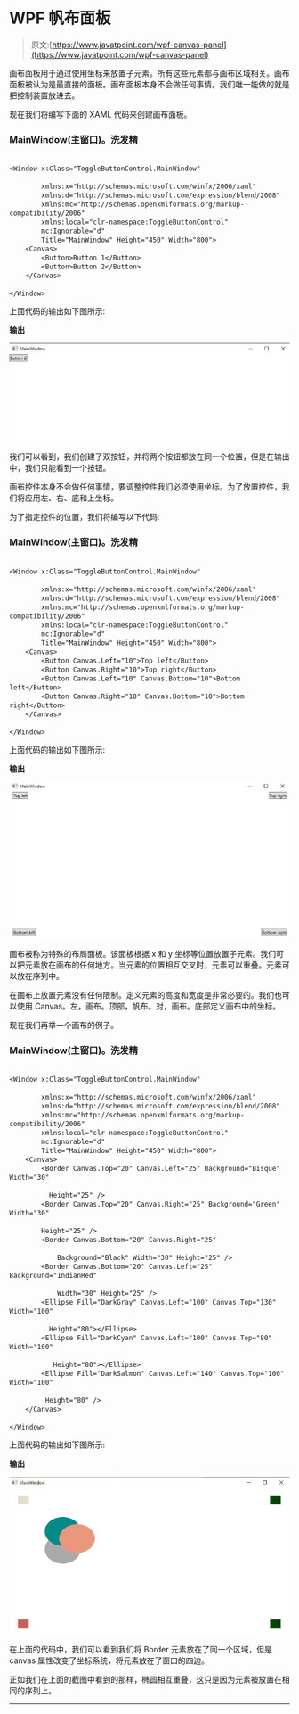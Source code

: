 # WPF 帆布面板

> 原文:[https://www.javatpoint.com/wpf-canvas-panel](https://www.javatpoint.com/wpf-canvas-panel)

画布面板用于通过使用坐标来放置子元素。所有这些元素都与画布区域相关。画布面板被认为是最直接的面板。画布面板本身不会做任何事情。我们唯一能做的就是把控制装置放进去。

现在我们将编写下面的 XAML 代码来创建画布面板。

### MainWindow(主窗口)。洗发精

```

<Window x:Class="ToggleButtonControl.MainWindow"

        xmlns:x="http://schemas.microsoft.com/winfx/2006/xaml"
        xmlns:d="http://schemas.microsoft.com/expression/blend/2008"
        xmlns:mc="http://schemas.openxmlformats.org/markup-compatibility/2006"
        xmlns:local="clr-namespace:ToggleButtonControl"
        mc:Ignorable="d"
        Title="MainWindow" Height="450" Width="800">
    <Canvas>
        <Button>Button 1</Button>
        <Button>Button 2</Button>
    </Canvas>

</Window>

```

上面代码的输出如下图所示:

**输出**

![WPF Canvas Panel](img/97adb764376314009d68e16173a0c55c.png)

我们可以看到，我们创建了双按钮，并将两个按钮都放在同一个位置，但是在输出中，我们只能看到一个按钮。

画布控件本身不会做任何事情，要调整控件我们必须使用坐标。为了放置控件，我们将应用左、右、底和上坐标。

为了指定控件的位置，我们将编写以下代码:

### MainWindow(主窗口)。洗发精

```

<Window x:Class="ToggleButtonControl.MainWindow"

        xmlns:x="http://schemas.microsoft.com/winfx/2006/xaml"
        xmlns:d="http://schemas.microsoft.com/expression/blend/2008"
        xmlns:mc="http://schemas.openxmlformats.org/markup-compatibility/2006"
        xmlns:local="clr-namespace:ToggleButtonControl"
        mc:Ignorable="d"
        Title="MainWindow" Height="450" Width="800">
    <Canvas>
        <Button Canvas.Left="10">Top left</Button>
        <Button Canvas.Right="10">Top right</Button>
        <Button Canvas.Left="10" Canvas.Bottom="10">Bottom left</Button>
        <Button Canvas.Right="10" Canvas.Bottom="10">Bottom right</Button>
    </Canvas>

</Window>

```

上面代码的输出如下图所示:

**输出**

![WPF Canvas Panel](img/f50e145f522a9be2d43044bd3002f210.png)

画布被称为特殊的布局面板。该面板根据 x 和 y 坐标等位置放置子元素。我们可以把元素放在画布的任何地方。当元素的位置相互交叉时，元素可以重叠。元素可以放在序列中。

在画布上放置元素没有任何限制。定义元素的高度和宽度是非常必要的。我们也可以使用 Canvas。左，画布。顶部，帆布。对，画布。底部定义画布中的坐标。

现在我们再举一个画布的例子。

### MainWindow(主窗口)。洗发精

```

<Window x:Class="ToggleButtonControl.MainWindow"

        xmlns:x="http://schemas.microsoft.com/winfx/2006/xaml"
        xmlns:d="http://schemas.microsoft.com/expression/blend/2008"
        xmlns:mc="http://schemas.openxmlformats.org/markup-compatibility/2006"
        xmlns:local="clr-namespace:ToggleButtonControl"
        mc:Ignorable="d"
        Title="MainWindow" Height="450" Width="800">
    <Canvas>
        <Border Canvas.Top="20" Canvas.Left="25" Background="Bisque" Width="30" 

          Height="25" />
        <Border Canvas.Top="20" Canvas.Right="25" Background="Green" Width="30" 

        Height="25" />
        <Border Canvas.Bottom="20" Canvas.Right="25" 

            Background="Black" Width="30" Height="25" />
        <Border Canvas.Bottom="20" Canvas.Left="25" Background="IndianRed" 

            Width="30" Height="25" />
        <Ellipse Fill="DarkGray" Canvas.Left="100" Canvas.Top="130" Width="100" 

          Height="80"></Ellipse>
        <Ellipse Fill="DarkCyan" Canvas.Left="100" Canvas.Top="80" Width="100"

           Height="80"></Ellipse>
        <Ellipse Fill="DarkSalmon" Canvas.Left="140" Canvas.Top="100" Width="100" 

         Height="80" />
    </Canvas>

</Window>

```

上面代码的输出如下图所示:

**输出**

![WPF Canvas Panel](img/d529cf3fbf5ba1e516f9ac6ce4ac4dfc.png)

在上面的代码中，我们可以看到我们将 Border 元素放在了同一个区域，但是 canvas 属性改变了坐标系统，将元素放在了窗口的四边。

正如我们在上面的截图中看到的那样，椭圆相互重叠，这只是因为元素被放置在相同的序列上。

* * *
